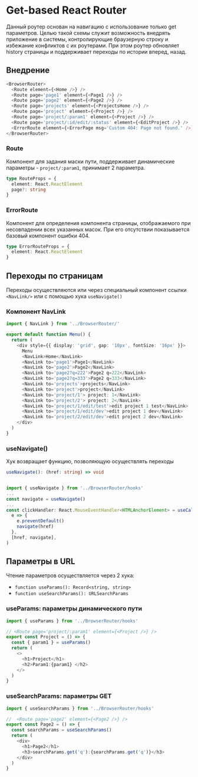 # Get-based React Router

Данный роутер основан на навигацию с использование только get параметров. Целью такой схемы служит возможность внедрять приложение в системы, контролирующие браузерную строку и избежание конфликтов с их роутерами. При этом роутер обновляет history страницы и поддерживает переходы по истории вперед, назад.

## Внедрение

```ts
<BrowserRouter>
  <Route element={<Home />} />
  <Route page='page1' element={<Page1 />} />
  <Route page='page2' element={<Page2 />} />
  <Route page='projects' element={<ProjectsHome />} />
  <Route page='project' element={<Project />} />
  <Route page='project/:param1' element={<Project />} />
  <Route page='project/:id/edit/:status' element={<EditProject />} />
  <ErrorRoute element={<ErrorPage msg='Custom 404: Page not found.' />} />
</BrowserRouter>
```

### Route

Компонент для задания маски пути, поддерживает динамические параметры - `project/:param1`, принимает 2 параметра.

```ts
type RouteProps = {
  element: React.ReactElement
  page?: string
}
```

### ErrorRoute

Компонент для определения компонента страницы, отображаемого при несовпадении всех указанных масок. При его отсутствии показывается базовый компонент ошибки 404.

```ts
type ErrorRouteProps = {
  element: React.ReactElement
}
```

## Переходы по страницам

Переходы осуществляются или через специальный компонент ссылки `<NavLink/>` или с помощью хука `useNavigate()`

### Компонент NavLink

```ts
import { NavLink } from '../BrowserRouter/'

export default function Menu() {
  return (
    <div style={{ display: 'grid', gap: '10px', fontSize: '16px' }}>
      Menu
      <NavLink>Home</NavLink>
      <NavLink to='page1'>Page1</NavLink>
      <NavLink to='page2'>Page2</NavLink>
      <NavLink to='page2?q=222'>Page2 q=222</NavLink>
      <NavLink to='page2?q=333'>Page2 q=333</NavLink>
      <NavLink to='projects'>projects</NavLink>
      <NavLink to='project'>project</NavLink>
      <NavLink to='project/1'> project: 1</NavLink>
      <NavLink to='project/2'> project: 2</NavLink>
      <NavLink to='project/1/edit/test'>edit project 1 test</NavLink>
      <NavLink to='project/1/edit/dev'>edit project 1 dev</NavLink>
      <NavLink to='project/2/edit/dev'>edit project 2 dev</NavLink>
    </div>
  )
}
```

### useNavigate()

Хук возвращает функцию, позволяющую осуществлять переходы

```ts
useNavigate(): (href: string) => void
```

```ts

import { useNavigate } from '../BrowserRouter/hooks'
...
const navigate = useNavigate()
...
const clickHandler: React.MouseEventHandler<HTMLAnchorElement> = useCallback(
  e => {
    e.preventDefault()
    navigate(href)
  },
  [href, navigate],
)
```

## Параметры в URL

Чтение параметров осуществляется через 2 хука:

- `function useParams(): Record<string, string>`
- `function useSearchParams(): URLSearchParams`

### useParams: параметры динамического пути

```ts
import { useParams } from '../BrowserRouter/hooks'

// <Route page='project/:param1' element={<Project />} />
export const Project = () => {
  const { param1 } = useParams()
  return (
    <>
      <h1>Project</h1>
      <h2>Param1:{param1} </h2>
    </>
  )
}
```

### useSearchParams: параметры GET

```ts
import { useSearchParams } from '../BrowserRouter/hooks'

//  <Route page='page2' element={<Page2 />} />
export const Page2 = () => {
  const searchParams = useSearchParams()
  return (
    <div>
      <h1>Page2</h1>
      <h3>searchParams.get('q'):{searchParams.get('q')}</h3>
    </div>
  )
}
```
